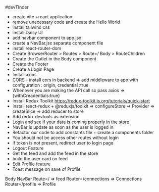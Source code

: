 #devTInder

- create vite +react application
- remove unecessary code and create the Hello World
- install tailwind css 
- install Daisy UI
- add navbar component to app.jsx
- create a NavBar.jsx separate component file
- install react-router-dom
- Create BrowserRouter > Routes > Route=/ Body > RouteChildren
- Create the Outlet in the Body component
- Create the Footer
- Create a Login Page
- Install axios
- CORS - install cors in backend => add middleware to app with configuration : origin, credential :true
- Whenever you are making the API call so pass axios => {withCreadentials:true}
- Install Redux Toolkit https://redux-toolkit.js.org/tutorials/quick-start
- Install react-redux + @reduxjs/toolkit => configureStore => Provider => createSlice => add reducer to store
- Add redux devtools as extension
- Login and see if your data is coming properly in the store
- NavBar is update as soon as the user is logged in
- Refactor our code to add constants file + create a components folder
- You should not be access other routes without login
- If token is not present, redirect user to login page
- Logout Feature
- Get the feed and add the feed in the store
- build the user card on feed
- Edit Profile feature
- Toast message on save of Profile






Body
    NavBar
    Route=/ => feed
    Router=/connections => Connections
    Router=/profile => Profile